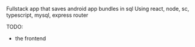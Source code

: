 Fullstack app that saves android app bundles in sql
Using react, node, sc, typescript, mysql, express router

TODO: 
- the frontend 
